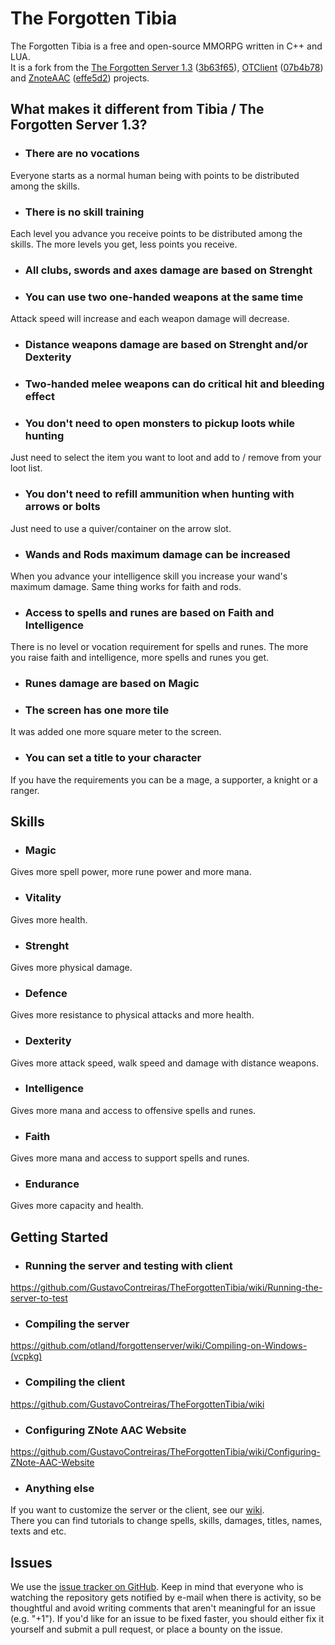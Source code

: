 The Forgotten Tibia
===============

The Forgotten Tibia is a free and open-source MMORPG written in C++ and LUA.  
It is a fork from the [The Forgotten Server 1.3](https://github.com/otland/forgottenserver/) ([3b63f65](https://github.com/otland/forgottenserver/commit/3b63f65)), [OTClient](https://github.com/edubart/otclient/) ([07b4b78](https://github.com/edubart/otclient/commit/07b4b78)) and [ZnoteAAC](https://github.com/Znote/ZnoteAAC) ([effe5d2](https://github.com/Znote/ZnoteAAC/commit/effe5d2)) projects.

## What makes it different from Tibia / The Forgotten Server 1.3?

- ### There are no vocations  
Everyone starts as a normal human being with points to be distributed among the skills.

- ### There is no skill training  
Each level you advance you receive points to be distributed among the skills. The more levels you get, less points you receive.

- ### All clubs, swords and axes damage are based on Strenght

- ### You can use two one-handed weapons at the same time  
Attack speed will increase and each weapon damage will decrease.

- ### Distance weapons damage are based on Strenght and/or Dexterity

- ### Two-handed melee weapons can do critical hit and bleeding effect

- ### You don't need to open monsters to pickup loots while hunting  
Just need to select the item you want to loot and add to / remove from your loot list.

- ### You don't need to refill ammunition when hunting with arrows or bolts  
Just need to use a quiver/container on the arrow slot.

- ### Wands and Rods maximum damage can be increased
When you advance your intelligence skill you increase your wand's maximum damage. Same thing works for faith and rods.

- ### Access to spells and runes are based on Faith and Intelligence  
There is no level or vocation requirement for spells and runes. The more you raise faith and intelligence, more spells and runes you get.

- ### Runes damage are based on Magic

- ### The screen has one more tile  
It was added one more square meter to the screen.

- ### You can set a title to your character
If you have the requirements you can be a mage, a supporter, a knight or a ranger.

## Skills
- ### Magic
Gives more spell power, more rune power and more mana.
- ### Vitality
Gives more health.
- ### Strenght
Gives more physical damage.
- ### Defence
Gives more resistance to physical attacks and more health.
- ### Dexterity
Gives more attack speed, walk speed and damage with distance weapons.
- ### Intelligence
Gives more mana and access to offensive spells and runes.
- ### Faith
Gives more mana and access to support spells and runes.
- ### Endurance
Gives more capacity and health.

## Getting Started

- ### Running the server and testing with client
https://github.com/GustavoContreiras/TheForgottenTibia/wiki/Running-the-server-to-test

- ### Compiling the server
https://github.com/otland/forgottenserver/wiki/Compiling-on-Windows-(vcpkg)

- ### Compiling the client
https://github.com/GustavoContreiras/TheForgottenTibia/wiki

- ### Configuring ZNote AAC Website
https://github.com/GustavoContreiras/TheForgottenTibia/wiki/Configuring-ZNote-AAC-Website

- ### Anything else
If you want to customize the server or the client, see our [wiki](https://github.com/GustavoContreiras/TheForgottenTibia/wiki).  
There you can find tutorials to change spells, skills, damages, titles, names, texts and etc.

## Issues

We use the [issue tracker on GitHub](https://github.com/GustavoContreiras/TheForgottenTibia/issues). Keep in mind that everyone who is watching the repository gets notified by e-mail when there is activity, so be thoughtful and avoid writing comments that aren't meaningful for an issue (e.g. "+1"). If you'd like for an issue to be fixed faster, you should either fix it yourself and submit a pull request, or place a bounty on the issue.
